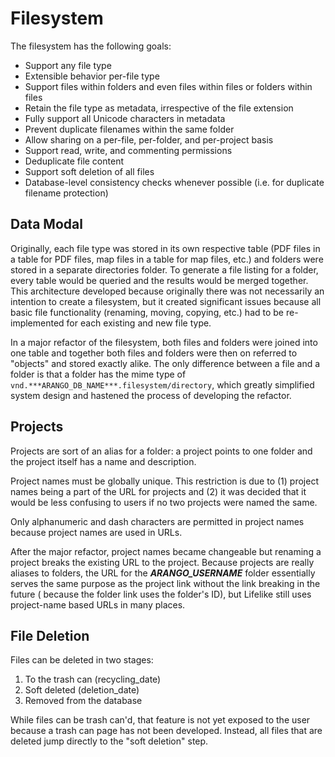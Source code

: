 # Filesystem

The filesystem has the following goals:

-   Support any file type
-   Extensible behavior per-file type
-   Support files within folders and even files within files or folders within files
-   Retain the file type as metadata, irrespective of the file extension
-   Fully support all Unicode characters in metadata
-   Prevent duplicate filenames within the same folder
-   Allow sharing on a per-file, per-folder, and per-project basis
-   Support read, write, and commenting permissions
-   Deduplicate file content
-   Support soft deletion of all files
-   Database-level consistency checks whenever possible (i.e. for duplicate filename protection)

## Data Modal

Originally, each file type was stored in its own respective table (PDF files in a table for PDF
files, map files in a table for map files, etc.) and folders were stored in a separate directories
folder. To generate a file listing for a folder, every table would be queried and the results would
be merged together. This architecture developed because originally there was not necessarily an
intention to create a filesystem, but it created significant issues because all basic file
functionality (renaming, moving, copying, etc.) had to be re-implemented for each existing and new
file type.

In a major refactor of the filesystem, both files and folders were joined into one table and
together both files and folders were then on referred to "objects" and stored exactly alike. The
only difference between a file and a folder is that a folder has the mime type
of `vnd.***ARANGO_DB_NAME***.filesystem/directory`, which greatly simplified system design and hastened the
process of developing the refactor.

## Projects

Projects are sort of an alias for a folder: a project points to one folder and the project itself
has a name and description.

Project names must be globally unique. This restriction is due to (1) project names being a part of
the URL for projects and (2) it was decided that it would be less confusing to users if no two
projects were named the same.

Only alphanumeric and dash characters are permitted in project names because project names are used
in URLs.

After the major refactor, project names became changeable but renaming a project breaks the existing
URL to the project. Because projects are really aliases to folders, the URL for the ***ARANGO_USERNAME*** folder
essentially serves the same purpose as the project link without the link breaking in the future (
because the folder link uses the folder's ID), but Lifelike still uses project-name based URLs in
many places.

## File Deletion

Files can be deleted in two stages:

1. To the trash can (recycling_date)
2. Soft deleted (deletion_date)
3. Removed from the database

While files can be trash can'd, that feature is not yet exposed to the user because a trash can page
has not been developed. Instead, all files that are deleted jump directly to the "soft deletion"
step.
